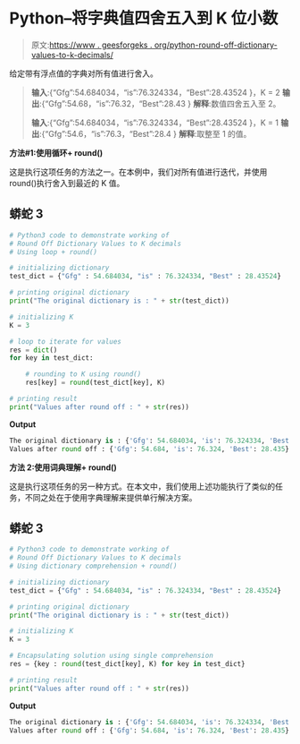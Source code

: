 # Python–将字典值四舍五入到 K 位小数

> 原文:[https://www . geesforgeks . org/python-round-off-dictionary-values-to-k-decimals/](https://www.geeksforgeeks.org/python-round-off-dictionary-values-to-k-decimals/)

给定带有浮点值的字典对所有值进行舍入。

> **输入**:{“Gfg”:54.684034，“is”:76.324334，“Best”:28.43524 }，K = 2
> **输出**:{“Gfg”:54.68，“is”:76.32，“Best”:28.43 }
> **解释**:数值四舍五入至 2。
> 
> **输入**:{“Gfg”:54.684034，“is”:76.324334，“Best”:28.43524 }，K = 1
> **输出**:{“Gfg”:54.6，“is”:76.3，“Best”:28.4 }
> **解释**:取整至 1 的值。

**方法#1:使用循环+ round()**

这是执行这项任务的方法之一。在本例中，我们对所有值进行迭代，并使用 round()执行舍入到最近的 K 值。

## 蟒蛇 3

```py
# Python3 code to demonstrate working of 
# Round Off Dictionary Values to K decimals
# Using loop + round()

# initializing dictionary
test_dict = {"Gfg" : 54.684034, "is" : 76.324334, "Best" : 28.43524}

# printing original dictionary
print("The original dictionary is : " + str(test_dict))

# initializing K 
K = 3

# loop to iterate for values 
res = dict()
for key in test_dict:

    # rounding to K using round()
    res[key] = round(test_dict[key], K)

# printing result 
print("Values after round off : " + str(res)) 
```

**Output**

```py
The original dictionary is : {'Gfg': 54.684034, 'is': 76.324334, 'Best': 28.43524}
Values after round off : {'Gfg': 54.684, 'is': 76.324, 'Best': 28.435}

```

**方法 2:使用词典理解+ round()**

这是执行这项任务的另一种方式。在本文中，我们使用上述功能执行了类似的任务，不同之处在于使用字典理解来提供单行解决方案。

## 蟒蛇 3

```py
# Python3 code to demonstrate working of 
# Round Off Dictionary Values to K decimals
# Using dictionary comprehension + round()

# initializing dictionary
test_dict = {"Gfg" : 54.684034, "is" : 76.324334, "Best" : 28.43524}

# printing original dictionary
print("The original dictionary is : " + str(test_dict))

# initializing K 
K = 3

# Encapsulating solution using single comprehension
res = {key : round(test_dict[key], K) for key in test_dict}

# printing result 
print("Values after round off : " + str(res)) 
```

**Output**

```py
The original dictionary is : {'Gfg': 54.684034, 'is': 76.324334, 'Best': 28.43524}
Values after round off : {'Gfg': 54.684, 'is': 76.324, 'Best': 28.435}

```